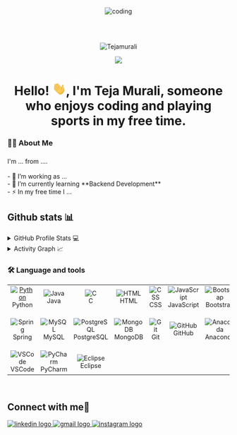 <div align="center">
<img align="center" alt="coding" width="500" height="350" src="https://media3.giphy.com/media/v1.Y2lkPTc5MGI3NjExZGM3YzlkYTVkMDJiNTYwZjA3ZTUzMTk5ZDg0OGRlYTFmNGYzN2Y4MiZjdD1n/qgQUggAC3Pfv687qPC/giphy.gif" />
</div>


###
<br clear="both">

###


###

<div align="center">
 <img src="https://komarev.com/ghpvc/?username=Tejamurali&label=Profile%20views&color=0e75b6&style=flat" alt="Tejamurali" /> </p>
  <img src="https://visitor-badge.laobi.icu/badge?page_id=maurodesouza.maurodesouza&"  />
</div>

###

<h1 align="center">Hello! <img src="https://raw.githubusercontent.com/ABSphreak/ABSphreak/master/gifs/Hi.gif" width="31">, I'm Teja Murali, someone who enjoys coding and playing sports in my free time.</h1>

###

<h3 align="left">👩‍💻  About Me</h3>

###

<p align="left">I'm ... from ....<br><br>- 🔭 I’m working as ...<br>- 🌱 I’m currently learning **Backend Development**<br>- ⚡ In my free time I ...</p>

###
## Github stats 📊

<details>
  <summary>GitHub Profile Stats 💻</summary>
  <br/>
<div align="center">
  <img src="https://streak-stats.demolab.com?user=Tejamurali&locale=en&mode=daily&theme=dracula&hide_border=false&border_radius=5&order=3" height="250" alt="streak graph"  />
  <div align="center">
  <img src="https://github-readme-stats.vercel.app/api?username=Tejamurali&hide_title=false&hide_rank=false&show_icons=true&include_all_commits=true&count_private=true&disable_animations=false&theme=dracula&locale=en&hide_border=false&order=1" height="250" alt="stats graph"  />
</div>

###
  
</div>
</details>

<details>
  <summary>Activity Graph 📈</summary>
  <br/>
 
[![Teja murali's github activity graph](<div align="center">
  <img src="https://github-readme-activity-graph.vercel.app/graph?username=Tejamurali&radius=16&theme=react&area=true&order=5" height="300" alt="activity-graph graph"  />
</div>

<div align="center">
  <a href="https://github.com/Tejamurali">
    <img src="http://github-profile-summary-cards.vercel.app/api/cards/profile-details?username=Tejamurali&theme=slateorange" />
  </a>
</div>

</details>

<h3 align="left">🛠 Language and tools</h3>

<table>
  <tr>
    <td align="center" width="96">
      <a href="#macropower-tech">
        <img src="https://skillicons.dev/icons?i=py" alt="Python" width="65" height="65" />
      </a>
      <br>Python
    </td>
    <td align="center" width="96">
      <img src="https://skillicons.dev/icons?i=java" alt="Java" width="65" height="65" />
      <br>Java
    </td>
    <td align="center" width="96">
      <img src="https://skillicons.dev/icons?i=c" alt="C" width="65" height="65" />
      <br>C
    </td>
    <td align="center" width="96">
      <img src="https://skillicons.dev/icons?i=html" alt="HTML" width="65" height="65" />
      <br>HTML
    </td>
    <td align="center" width="96">
      <img src="https://skillicons.dev/icons?i=css" alt="CSS" width="65" height="65" />
      <br>CSS
    </td>
    <td align="center" width="96">
      <img src="https://skillicons.dev/icons?i=javascript" alt="JavaScript" width="65" height="65" />
      <br>JavaScript
    </td>
    <td align="center" width="96">
      <img src="https://skillicons.dev/icons?i=bootstrap" alt="Bootstrap" width="65" height="65" />
      <br>Bootstrap
    </td>
    <td align="center" width="96">
      <img src="https://skillicons.dev/icons?i=flask" alt="Flask" width="65" height="65" />
      <br>Flask
    </td>
  </tr>
  <tr>
    <td align="center" width="96">
      <img src="https://skillicons.dev/icons?i=spring" alt="Spring" width="65" height="65" />
      <br>Spring
    </td>
    <td align="center" width="96">
      <img src="https://skillicons.dev/icons?i=mysql" alt="MySQL" width="65" height="65" />
      <br>MySQL
    </td>
    <td align="center" width="96">
      <img src="https://skillicons.dev/icons?i=postgres" alt="PostgreSQL" width="65" height="65" />
      <br>PostgreSQL
    </td>
    <td align="center" width="96">
      <img src="https://skillicons.dev/icons?i=mongodb" alt="MongoDB" width="65" height="65" />
      <br>MongoDB
    </td>
    <td align="center" width="96">
      <img src="https://skillicons.dev/icons?i=git" alt="Git" width="65" height="65" />
      <br>Git
    </td>
    <td align="center" width="96">
      <img src="https://skillicons.dev/icons?i=github" alt="GitHub" width="65" height="65" />
      <br>GitHub
    </td>
    <td align="center" width="96">
      <img src="https://skillicons.dev/icons?i=anaconda" alt="Anaconda" width="65" height="65" />
      <br>Anaconda
    </td>
    <td align="center" width="96">
      <img src="https://techstack-generator.vercel.app/restapi-icon.svg" alt="Rest API" width="65" height="65" />
      <br>Rest API
    </td>
  </tr>
  <tr>
    <td align="center" width="96">
      <img src="https://skillicons.dev/icons?i=vscode" alt="VSCode" width="65" height="65" />
      <br>VSCode
    </td>
    <td align="center" width="96">
      <img src="https://skillicons.dev/icons?i=pycharm" alt="PyCharm" width="65" height="65" />
      <br>PyCharm
    </td>
    <td align="center" width="96">
      <img src="https://skillicons.dev/icons?i=eclipse" alt="Eclipse" width="65" height="65" />
      <br>Eclipse
    </td> 
  </tr>
</table>
<br>


## Connect with me👋

<div align="left">
  <a href="https://www.linkedin.com/in/teja-murali-rajulapati/">
    <img src="https://img.shields.io/static/v1?message=LinkedIn&logo=linkedin&label=&color=0077B5&logoColor=white&labelColor=&style=for-the-badge" height="35" alt="linkedin logo" />
  </a>
  <a href="mailto:tejamurali6478@gmail.com">
    <img src="https://img.shields.io/static/v1?message=Gmail&logo=gmail&label=&color=D14836&logoColor=white&labelColor=&style=for-the-badge" height="35" alt="gmail logo" />
  </a>
  <a href="https://www.instagram.com/connect_me_murali/?hl=en">
    <img src="https://img.shields.io/static/v1?message=Instagram&logo=instagram&label=&color=E4405F&logoColor=white&labelColor=&style=for-the-badge" height="35" alt="instagram logo" />
  </a>
</div>

